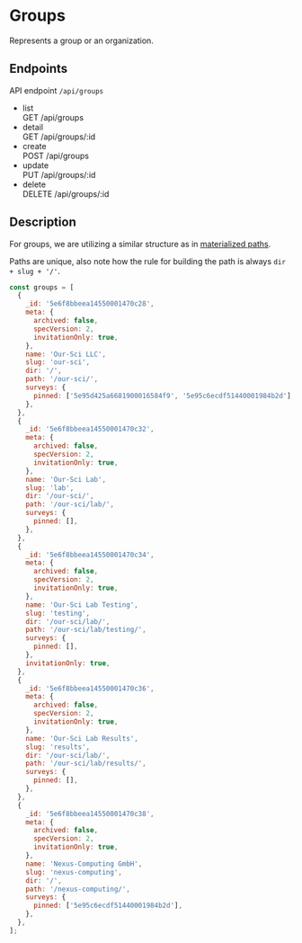 # Groups

Represents a group or an organization.

## Endpoints

API endpoint `/api/groups`

- list<br/>GET /api/groups
- detail<br/>GET /api/groups/:id
- create<br/> POST /api/groups
- update<br/> PUT /api/groups/:id
- delete<br/> DELETE /api/groups/:id

## Description

For groups, we are utilizing a similar structure as in
[materialized paths](https://docs.mongodb.com/manual/tutorial/model-tree-structures-with-materialized-paths/).

Paths are unique, also note how the rule for building the path is always `dir + slug + '/'`.

```javascript
const groups = [
  {
    _id: '5e6f8bbeea14550001470c28',
    meta: {
      archived: false,
      specVersion: 2,
      invitationOnly: true,
    },
    name: 'Our-Sci LLC',
    slug: 'our-sci',
    dir: '/',
    path: '/our-sci/',
    surveys: {
      pinned: ['5e95d425a6681900016584f9', '5e95c6ecdf51440001984b2d'],
    },
  },
  {
    _id: '5e6f8bbeea14550001470c32',
    meta: {
      archived: false,
      specVersion: 2,
      invitationOnly: true,
    },
    name: 'Our-Sci Lab',
    slug: 'lab',
    dir: '/our-sci/',
    path: '/our-sci/lab/',
    surveys: {
      pinned: [],
    },
  },
  {
    _id: '5e6f8bbeea14550001470c34',
    meta: {
      archived: false,
      specVersion: 2,
      invitationOnly: true,
    },
    name: 'Our-Sci Lab Testing',
    slug: 'testing',
    dir: '/our-sci/lab/',
    path: '/our-sci/lab/testing/',
    surveys: {
      pinned: [],
    },
    invitationOnly: true,
  },
  {
    _id: '5e6f8bbeea14550001470c36',
    meta: {
      archived: false,
      specVersion: 2,
      invitationOnly: true,
    },
    name: 'Our-Sci Lab Results',
    slug: 'results',
    dir: '/our-sci/lab/',
    path: '/our-sci/lab/results/',
    surveys: {
      pinned: [],
    },
  },
  {
    _id: '5e6f8bbeea14550001470c38',
    meta: {
      archived: false,
      specVersion: 2,
      invitationOnly: true,
    },
    name: 'Nexus-Computing GmbH',
    slug: 'nexus-computing',
    dir: '/',
    path: '/nexus-computing/',
    surveys: {
      pinned: ['5e95c6ecdf51440001984b2d'],
    },
  },
];
```
